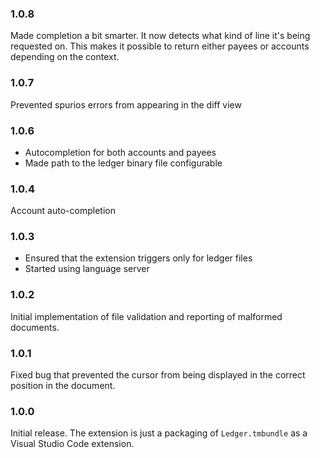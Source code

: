 ### 1.0.8
Made completion a bit smarter. It now detects what kind of line it's being requested on.
This makes it possible to return either payees or accounts depending on the context.

### 1.0.7
Prevented spurios errors from appearing in the diff view

### 1.0.6
* Autocompletion for both accounts and payees
* Made path to the ledger binary file configurable

### 1.0.4
Account auto-completion

### 1.0.3
 * Ensured that the extension triggers only for ledger files
 * Started using language server

### 1.0.2
Initial implementation of file validation and reporting of malformed documents.

### 1.0.1
Fixed bug that prevented the cursor from being displayed in the correct position in the document.

### 1.0.0
Initial release. The extension is just a packaging of `Ledger.tmbundle` as a Visual Studio Code extension.
